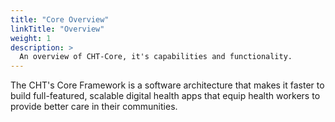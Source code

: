 ```yaml
---
title: "Core Overview"
linkTitle: "Overview"
weight: 1
description: >
  An overview of CHT-Core, it's capabilities and functionality.
---
```


The CHT's Core Framework is a software architecture that makes it faster to build full-featured, scalable digital health apps that equip health workers to provide better care in their communities.
